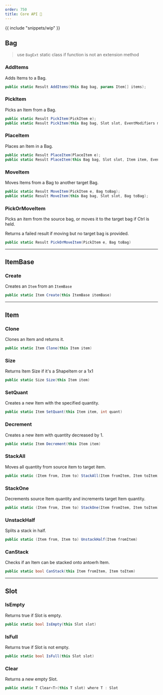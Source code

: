 ```yaml
---
order: 750
title: Core API 🚧
---
```


{{ include "snippets/wip" }}

## Bag

> use `BagExt` static class if function is not an extension method

### AddItems

Adds Items to a Bag.

```cs
public static Result AddItems(this Bag bag, params Item[] items);
```

### PickItem

Picks an Item from a Bag.

```cs
public static Result PickItem(PickItem e);
public static Result PickItem(this Bag bag, Slot slot, EventModifiers mods = EventModifiers.None);
```

### PlaceItem

Places an Item in a Bag.

```cs
public static Result PlaceItem(PlaceItem e);
public static Result PlaceItem(this Bag bag, Slot slot, Item item, EventModifiers mods = EventModifiers.None);
```

### MoveItem

Moves Items from a Bag to another target Bag.

```cs
public static Result MoveItem(PickItem e, Bag toBag);
public static Result MoveItem(this Bag bag, Slot slot, Bag toBag);
```

### PickOrMoveItem

Picks an item from the source bag, or moves it to the target bag if Ctrl is held.

Returns a failed result if moving but no target bag is provided.

```cs
public static Result PickOrMoveItem(PickItem e, Bag toBag)
```

---
## ItemBase

### Create

Creates an `Item` from an `ItemBase`

```cs
public static Item Create(this ItemBase itemBase)
```

---
## Item

### Clone
Clones an Item and returns it.
```cs
public static Item Clone(this Item item)
```

### Size
Returns Item Size if it's a ShapeItem or a 1x1 
```cs
public static Size Size(this Item item)
```

### SetQuant
Creates a new Item with the specified quantity.
```cs
public static Item SetQuant(this Item item, int quant)
```
### Decrement
Creates a new item with quantity decreased by 1.
```cs
public static Item Decrement(this Item item)
```
### StackAll
Moves all quantity from source item to target item.
```cs
public static (Item from, Item to) StackAll(Item fromItem, Item toItem)
```
### StackOne
Decrements source Item quantity and increments target Item quantity.
```cs
public static (Item from, Item to) StackOne(Item fromItem, Item toItem)
```
### UnstackHalf
Splits a stack in half.
```cs
public static (Item from, Item to) UnstackHalf(Item fromItem)
```
### CanStack
Checks if an Item can be stacked onto antoerh Item.
```cs
public static bool CanStack(this Item fromItem, Item toItem)
```

---
## Slot

### IsEmpty

Returns true if Slot is empty.
```cs
public static bool IsEmpty(this Slot slot)
```
### IsFull

Returns true if Slot is not empty.
```cs
public static bool IsFull(this Slot slot)
```
### Clear

Returns a new empty Slot.
```cs
public static T Clear<T>(this T slot) where T : Slot
```


